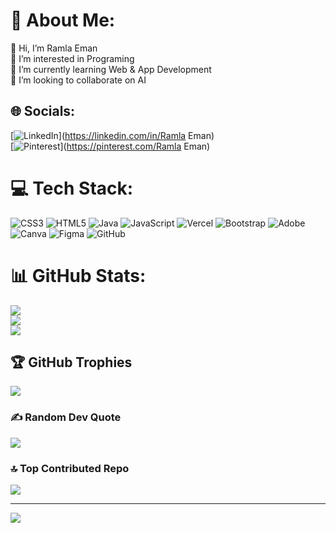 # 💫 About Me:
👋 Hi, I’m Ramla Eman </br>
👀 I’m interested in Programing</br>
🌱 I’m currently learning Web & App Development</br>
💞️ I’m looking to collaborate on AI


## 🌐 Socials:
[![LinkedIn](https://img.shields.io/badge/LinkedIn-%230077B5.svg?logo=linkedin&logoColor=white)](https://linkedin.com/in/Ramla Eman) </br> [![Pinterest](https://img.shields.io/badge/Pinterest-%23E60023.svg?logo=Pinterest&logoColor=white)](https://pinterest.com/Ramla Eman) 

# 💻 Tech Stack:
![CSS3](https://img.shields.io/badge/css3-%231572B6.svg?style=for-the-badge&logo=css3&logoColor=white) ![HTML5](https://img.shields.io/badge/html5-%23E34F26.svg?style=for-the-badge&logo=html5&logoColor=white) ![Java](https://img.shields.io/badge/java-%23ED8B00.svg?style=for-the-badge&logo=openjdk&logoColor=white) ![JavaScript](https://img.shields.io/badge/javascript-%23323330.svg?style=for-the-badge&logo=javascript&logoColor=%23F7DF1E) ![Vercel](https://img.shields.io/badge/vercel-%23000000.svg?style=for-the-badge&logo=vercel&logoColor=white) ![Bootstrap](https://img.shields.io/badge/bootstrap-%238511FA.svg?style=for-the-badge&logo=bootstrap&logoColor=white) ![Adobe](https://img.shields.io/badge/adobe-%23FF0000.svg?style=for-the-badge&logo=adobe&logoColor=white) ![Canva](https://img.shields.io/badge/Canva-%2300C4CC.svg?style=for-the-badge&logo=Canva&logoColor=white) ![Figma](https://img.shields.io/badge/figma-%23F24E1E.svg?style=for-the-badge&logo=figma&logoColor=white) ![GitHub](https://img.shields.io/badge/github-%23121011.svg?style=for-the-badge&logo=github&logoColor=white)
# 📊 GitHub Stats:
![](https://github-readme-stats.vercel.app/api?username=Ramla-Razykan&theme=dark&hide_border=false&include_all_commits=false&count_private=false)<br/>
![](https://github-readme-streak-stats.herokuapp.com/?user=Ramla-Razykan&theme=dark&hide_border=false)<br/>
![](https://github-readme-stats.vercel.app/api/top-langs/?username=Ramla-Razykan&theme=dark&hide_border=false&include_all_commits=false&count_private=false&layout=compact)

## 🏆 GitHub Trophies
![](https://github-profile-trophy.vercel.app/?username=Ramla-Razykan&theme=radical&no-frame=false&no-bg=true&margin-w=4)

### ✍️ Random Dev Quote
![](https://quotes-github-readme.vercel.app/api?type=horizontal&theme=dark)

### 🔝 Top Contributed Repo
![](https://github-contributor-stats.vercel.app/api?username=Ramla-Razykan&limit=5&theme=dark&combine_all_yearly_contributions=true)

---
[![](https://visitcount.itsvg.in/api?id=Ramla-Razykan&icon=0&color=0)](https://visitcount.itsvg.in)

<!-- Proudly created with GPRM ( https://gprm.itsvg.in ) -->
